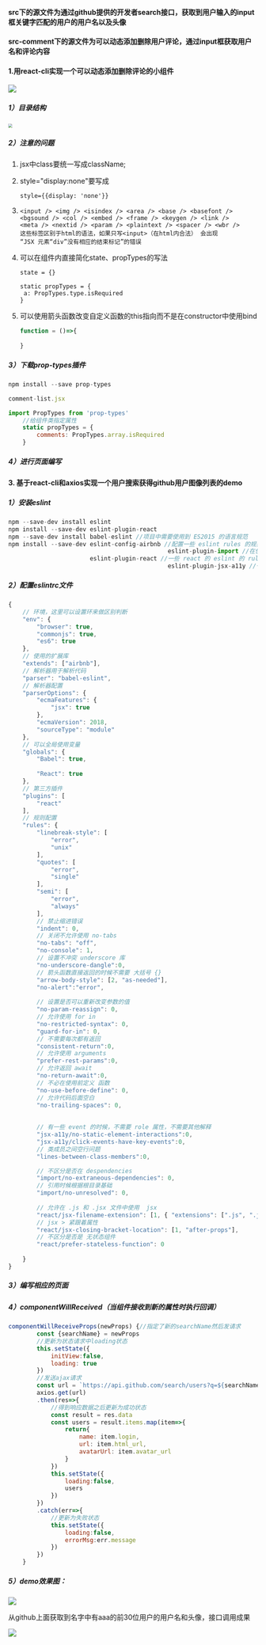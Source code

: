 #### src下的源文件为通过github提供的开发者search接口，获取到用户输入的input框关键字匹配的用户的用户名以及头像
#### src-comment下的源文件为可以动态添加删除用户评论，通过input框获取用户名和评论内容
#### 1.用react-cli实现一个可以动态添加删除评论的小组件

![](https://tva1.sinaimg.cn/large/006tNbRwgy1g9utbb70f6j31by0j443e.jpg)

##### 	1）目录结构

<img src="https://tva1.sinaimg.cn/large/006tNbRwgy1g9utd6wtocj30ce0h475m.jpg" style="zoom: 50%;" />

##### 	2）注意的问题

1.  jsx中class要统一写成className;

2. style="display:none"要写成

   ```
   style={{display: 'none'}}
   ```

3. ```
   <input /> <img /> <isindex /> <area /> <base /> <basefont />
   <bgsound /> <col /> <embed /> <frame /> <keygen /> <link />
   <meta /> <nextid /> <param /> <plaintext /> <spacer /> <wbr />
   这些标签区别于html的语法，如果只写<input>（在html内合法） 会出现
   “JSX 元素“div”没有相应的结束标记”的错误
   ```

4. 可以在组件内直接简化state、propTypes的写法

   ```
   state = {}
   
   static propTypes = {
   	a: PropTypes.type.isRequired
   } 
   ```

5. 可以使用箭头函数改变自定义函数的this指向而不是在constructor中使用bind

   ```javascript
   function = ()=>{
     
   }
   ```

##### 	3）下载prop-types插件

```javascript
npm install --save prop-types

comment-list.jsx

import PropTypes from 'prop-types'
    //给组件类指定属性
    static propTypes = {
        comments: PropTypes.array.isRequired 
    }
```

##### 	4）进行页面编写

#### 3. 基于react-cli和axios实现一个用户搜索获得github用户图像列表的demo

##### 	1）安装eslint

```javascript
npm --save-dev install eslint
npm install --save-dev eslint-plugin-react
npm --save-dev install babel-eslint //项目中需要使用到 ES2015 的语言规范
npm install --save-dev eslint-config-airbnb //配置一些 eslint rules 的规范
											 eslint-plugin-import //在使用 import 的时候，一些 rules 规范
                       eslint-plugin-react //一些 react 的 eslint 的 rules 规范
											 eslint-plugin-jsx-a11y //一些 jsx 的 rules 规范
```

##### 	2）配置eslintrc文件

```javascript
{
    // 环境，这里可以设置环来做区别判断
    "env": {
        "browser": true,
        "commonjs": true,
        "es6": true
    },
    // 使用的扩展库
    "extends": ["airbnb"],
    // 解析器用于解析代码
    "parser": "babel-eslint",
    // 解析器配置
    "parserOptions": {
        "ecmaFeatures": {
            "jsx": true
        },
        "ecmaVersion": 2018,
        "sourceType": "module"
    },
    // 可以全局使用变量
    "globals": {
        "Babel": true,
        
        "React": true
    },
    // 第三方插件
    "plugins": [
        "react"
    ],
    // 规则配置
    "rules": {
        "linebreak-style": [
            "error",
            "unix"
        ],
        "quotes": [
            "error",
            "single"
        ],
        "semi": [
            "error",
            "always"
        ],
        // 禁止缩进错误
        "indent": 0,
        // 关闭不允许使用 no-tabs
        "no-tabs": "off",
        "no-console": 1,
        // 设置不冲突 underscore 库
        "no-underscore-dangle":0,
        // 箭头函数直接返回的时候不需要 大括号 {}
        "arrow-body-style": [2, "as-needed"],
        "no-alert":"error",
 
        // 设置是否可以重新改变参数的值
        "no-param-reassign": 0,
        // 允许使用 for in
        "no-restricted-syntax": 0,
        "guard-for-in": 0,
        // 不需要每次都有返回
        "consistent-return":0,
        // 允许使用 arguments
        "prefer-rest-params":0,
        // 允许返回 await
        "no-return-await":0,
        // 不必在使用前定义 函数
        "no-use-before-define": 0,
        // 允许代码后面空白
        "no-trailing-spaces": 0,
 
 
        // 有一些 event 的时候，不需要 role 属性，不需要其他解释
        "jsx-a11y/no-static-element-interactions":0,
        "jsx-a11y/click-events-have-key-events":0,
        // 类成员之间空行问题
        "lines-between-class-members":0,

        // 不区分是否在 despendencies
        "import/no-extraneous-dependencies": 0,
        // 引用时候根据根目录基础
        "import/no-unresolved": 0,
 
        // 允许在 .js 和 .jsx 文件中使用  jsx
        "react/jsx-filename-extension": [1, { "extensions": [".js", ".jsx"] }],
        // jsx > 紧跟着属性
        "react/jsx-closing-bracket-location": [1, "after-props"],
        // 不区分是否是 无状态组件
        "react/prefer-stateless-function": 0
 
    }
}
```

##### 	3）编写相应的页面

##### 	4）componentWillReceived（当组件接收到新的属性时执行回调）

```javascript
componentWillReceiveProps(newProps) {//指定了新的searchName然后发请求
        const {searchName} = newProps
        //更新为状态请求中loading状态
        this.setState({
            initView:false,
            loading: true
        })
        //发送ajax请求
        const url = `https://api.github.com/search/users?q=${searchName}`
        axios.get(url)
        .then(res=>{
            //得到响应数据之后更新为成功状态
            const result = res.data
            const users = result.items.map(item=>{
                return{
                    name: item.login,
                    url: item.html_url,
                    avatarUrl: item.avatar_url
                }
            })
            this.setState({
                loading:false,
                users
            })
        })
        .catch(err=>{
            //更新为失败状态
            this.setState({
                loading:false,
                errorMsg:err.message
            })
        })
    }
```



##### 	5）demo效果图：

![](https://tva1.sinaimg.cn/large/006tNbRwgy1g9vai7vq7dj31n20lijt1.jpg)

从github上面获取到名字中有aaa的前30位用户的用户名和头像，接口调用成果

![](https://tva1.sinaimg.cn/large/006tNbRwgy1g9vasjgh4uj31820mkahg.jpg)
